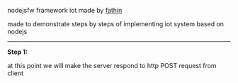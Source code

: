 nodejsfw framework iot made by [fathin](about.me/fathinluqman)

made to demonstrate steps by steps of implementing iot system based on nodejs

--------

**Step 1:**

at this point we will make the server respond to http POST request from client
